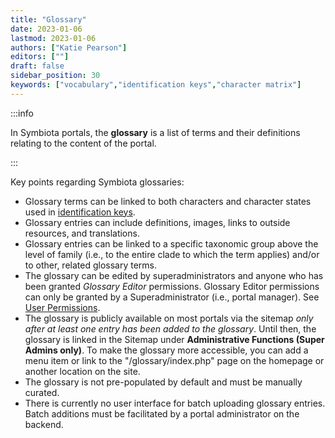 ```yaml
---
title: "Glossary"
date: 2023-01-06
lastmod: 2023-01-06
authors: ["Katie Pearson"]
editors: [""]
draft: false
sidebar_position: 30
keywords: ["vocabulary","identification keys","character matrix"]
---
```


:::info

In Symbiota portals, the **glossary** is a list of terms and their definitions relating to the content of the portal.

:::

Key points regarding Symbiota glossaries:
* Glossary terms can be linked to both characters and character states used in [identification keys](/User_Guide/Identification_Keys/).
* Glossary entries can include definitions, images, links to outside resources, and translations.
* Glossary entries can be linked to a specific taxonomic group above the level of family (i.e., to the entire clade to which the term applies) and/or to other, related glossary terms.
* The glossary can be edited by superadministrators and anyone who has been granted *Glossary Editor* permissions. Glossary Editor permissions can only be granted by a Superadministrator (i.e., portal manager). See [User Permissions](/User_Guide/user_permissions).
* The glossary is publicly available on most portals via the sitemap *only after at least one entry has been added to the glossary*. Until then, the glossary is linked in the Sitemap under **Administrative Functions (Super Admins only)**. To make the glossary more accessible, you can add a menu item or link to the "/glossary/index.php" page on the homepage or another location on the site.
* The glossary is not pre-populated by default and must be manually curated.
* There is currently no user interface for batch uploading glossary entries. Batch additions must be facilitated by a portal administrator on the backend.